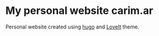 # My personal website carim.ar

Personal website created using [hugo](https://gohugo.io/) and [LoveIt](https://hugoloveit.com/) theme.

